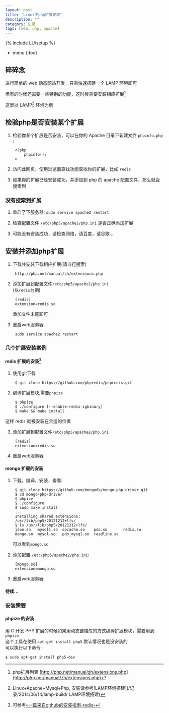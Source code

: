 ```yaml
---
layout: post
title: "Linux下php扩展安装"
description: ""
category: 记录
tags: [web, php, apache]
---
```

{% include LU/setup %}

* menu
{:toc}

## 碎碎念

进行简单的 web 动态网站开发，只需快速搭建一个 LAMP 环境即可  

但有的时候还需要一些特别的功能，这时候需要安装相应扩展[^extension]  

这里以 LAMP[^LAMP] 环境为例  

## 检验php是否安装某个扩展  

1. 检验你某个扩展是否安装，可以在你的 Apache 目录下新建文件 `phpinfo.php` :  

		<?php
			phpinfo();
		>

2. 访问此网页，使用浏览器查找功能查找你的扩展，比如 `redis`  

3. 如果你的扩展已经安装成功，并添加到 php 的 apache 配置文件，那么就会搜索到  


### 没有搜索到扩展  

1. 重启了下服务器: `sudo service apache2 restart`  

2. 检查配置文件 `/etc/php5/apache2/php.ini` 是否正确添加扩展  

3. 可能没有安装成功，请检查网络，请百度，请谷歌...  


## 安装并添加php扩展  

1. 下载并安装下载相应扩展(请自行搜索)  

		http://php.net/manual/zh/extensions.php  

2. 添加扩展到配置文件`/etc/php5/apache2/php.ini`  
	(以`redis`为例)  

		[redis]
		extension=redis.so
 
	添加文件末尾即可  

3. 重启web服务器  

		sudo service apache2 restart

### 几个扩展安装案例  

#### redis 扩展的安装[^redis-github]  

1. 使用git下载  

		$ git clone https://github.com/phpredis/phpredis.git

2. 编译扩展模块,需要`phpize`  

		$ phpize
		$ ./configure [--enable-redis-igbinary]
		$ make && make install
	
这样 redis 就被安装在合适的位置  

3. 添加扩展到配置文件`/etc/php5/apache2/php.ini`  

		[redis]                            
        extension=redis.so

4. 重启web服务器


#### mongo 扩展的安装

1. 下载，编译，安装，查看:  

		$ git clone https://github.com/mongodb/mongo-php-driver.git
		$ cd mongo-php-driver
		$ phpize
		$ ./configure
		$ sudo make install
		...
		Installing shared extensions:     
		/usr/lib/php5/20121212+lfs/
		$ ls /usr/lib/php5/20121212+lfs/
		json.so   mysqli.so  opcache.so    pdo.so       redis.so
		mongo.so  mysql.so   pdo_mysql.so  readline.so

	可以看到`mongo.so`  

2. 添加配置 `/etc/php5/apache2/php.ini`:  

		[mongo.so]
		extension=mongo.so

3. 重启web服务器 

#### 待续...

### 安装需要

#### phpize 的安装

用 C 开发 PHP 扩展的时候如果用动态链接库的方式编译扩展模块，需要用到 `phpize`  
这个工具在使用 `apt-get install php5` 默认情况也是没安装的  
可以执行以下命令:  

	$ sudo apt-get install php5-dev

[^extension]:php扩展列表:[http://php.net/manual/zh/extensions.php](http://php.net/manual/zh/extensions.php)

[^LAMP]:Linux+Apache+Mysql+Php, 安装请参考[LAMP环境搭建](/记录/2014/06/14/lamp-build/ LAMP环境搭建)  

[^redis-github]:可参考[`<`一篇来自github的安装指南-redis`>`](https://github.com/phpredis/phpredis#installation)


